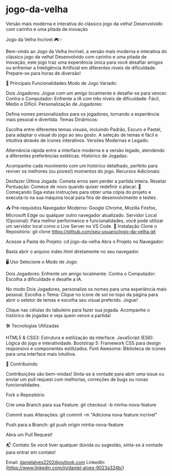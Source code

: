 # jogo-da-velha
Versão mais moderna e interativa do clássico jogo da velha! Desenvolvido com carinho e uma pitada de inovação

Jogo da Velha Incrível 🎮✨

Bem-vindo ao Jogo da Velha Incrível, a versão mais moderna e interativa do clássico jogo da velha! Desenvolvido com carinho e uma pitada de inovação, este jogo traz uma experiência única para você desafiar amigos ou enfrentar a Inteligência Artificial em diferentes níveis de dificuldade. Prepare-se para horas de diversão!

🌟 Principais Funcionalidades
Modo de Jogo Variado:

Dois Jogadores: Jogue com um amigo localmente e desafie-se para vencer.
Contra o Computador: Enfrente a IA com três níveis de dificuldade: Fácil, Médio e Difícil.
Personalização de Jogadores:

Defina nomes personalizados para os jogadores, tornando a experiência mais pessoal e divertida.
Temas Dinâmicos:

Escolha entre diferentes temas visuais, incluindo Padrão, Escuro e Pastel, para adaptar o visual do jogo ao seu gosto.
A seleção de temas é fácil e intuitiva através de ícones interativos.
Versões Modernas e Legado:

Alternância rápida entre a interface moderna e a versão legado, atendendo a diferentes preferências estéticas.
Histórico de Jogadas:

Acompanhe cada movimento com um histórico detalhado, perfeito para reviver os melhores (ou piores!) momentos do jogo.
Recursos Adicionais:

Desfazer Última Jogada: Cometa erros sem perder a partida inteira.
Resetar Pontuação: Comece de novo quando quiser redefinir o placar.
🚀 Começando
Siga estas instruções para obter uma cópia do projeto e executá-lo na sua máquina local para fins de desenvolvimento e testes.

📥 Pré-requisitos
Navegador Moderno: Google Chrome, Mozilla Firefox, Microsoft Edge ou qualquer outro navegador atualizado.
Servidor Local (Opcional): Para melhor performance e funcionalidades, você pode utilizar um servidor local como o Live Server no VS Code.
🔧 Instalação
Clone o Repositório:
git clone https://github.com/seu-usuario/jogo-da-velha.git


Acesse a Pasta do Projeto:
cd jogo-da-velha
Abra o Projeto no Navegador:

Basta abrir o arquivo index.html diretamente no seu navegador.

🖥️ Uso
Selecione o Modo de Jogo:

Dois Jogadores: Enfrente um amigo localmente.
Contra o Computador: Escolha a dificuldade e desafie a IA.

No modo Dois Jogadores, personalize os nomes para uma experiência mais pessoal.
Escolha o Tema:
Clique no ícone de sol no topo da página para abrir o seletor de temas e escolha seu visual preferido.
Jogue!

Clique nas células do tabuleiro para fazer sua jogada.
Acompanhe o histórico de jogadas e veja quem vence a partida!

🛠️ Tecnologias Utilizadas

HTML5 & CSS3: Estrutura e estilização da interface.
JavaScript (ES6): Lógica do jogo e interatividade.
Bootstrap 5: Framework CSS para design responsivo e componentes estilizados.
Font Awesome: Biblioteca de ícones para uma interface mais intuitiva.

🤝 Contribuindo

Contribuições são bem-vindas! Sinta-se à vontade para abrir uma issue ou enviar um pull request com melhorias, correções de bugs ou novas funcionalidades.

Fork o Repositório

Crie uma Branch para sua Feature:
git checkout -b minha-nova-feature

Commit suas Alterações:
git commit -m "Adiciona nova feature incrível"

Push para a Branch:
git push origin minha-nova-feature

Abra um Pull Request!

📬 Contato
Se você tiver qualquer dúvida ou sugestão, sinta-se à vontade para entrar em contato!

Email: danielalves2202@outlook.com
LinkedIn: (https://www.linkedin.com/in/daniel-alves-9023a324b/)

